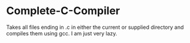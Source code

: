 # Complete-C-Compiler
Takes all files ending in .c in either the current or supplied directory and compiles them using gcc. I am just very lazy.
